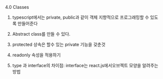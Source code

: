 4.0 Classes

1. typescript에서는 private, public과 같이 객체 지향적으로 프로그래밍할 수 있도록 만들어준다
2. Abstract class를 만들 수 있다.
3. protected 상속은 할수 있는 private 기능을 갖춘것

4. readonly 속성을 적용하기
5. type 과 interface의 차이점: interface는 react.js에서오브젝트 모양을 알려주는 방법
